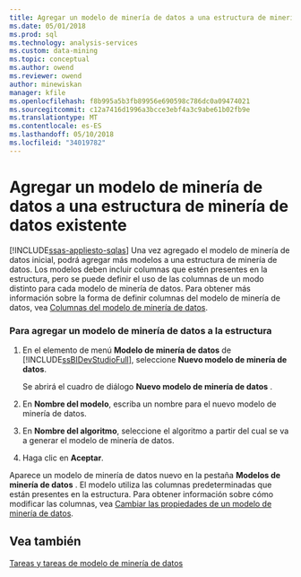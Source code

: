 ```yaml
---
title: Agregar un modelo de minería de datos a una estructura de minería de datos existente | Documentos de Microsoft
ms.date: 05/01/2018
ms.prod: sql
ms.technology: analysis-services
ms.custom: data-mining
ms.topic: conceptual
ms.author: owend
ms.reviewer: owend
author: minewiskan
manager: kfile
ms.openlocfilehash: f8b995a5b3fb89956e690598c786dc0a09474021
ms.sourcegitcommit: c12a7416d1996a3bcce3ebf4a3c9abe61b02fb9e
ms.translationtype: MT
ms.contentlocale: es-ES
ms.lasthandoff: 05/10/2018
ms.locfileid: "34019782"
---
```

# <a name="add-a-mining-model-to-an-existing-mining-structure"></a>Agregar un modelo de minería de datos a una estructura de minería de datos existente
[!INCLUDE[ssas-appliesto-sqlas](../../includes/ssas-appliesto-sqlas.md)]
  Una vez agregado el modelo de minería de datos inicial, podrá agregar más modelos a una estructura de minería de datos. Los modelos deben incluir columnas que estén presentes en la estructura, pero se puede definir el uso de las columnas de un modo distinto para cada modelo de minería de datos. Para obtener más información sobre la forma de definir columnas del modelo de minería de datos, vea [Columnas del modelo de minería de datos](../../analysis-services/data-mining/mining-model-columns.md).  
  
### <a name="to-add-a-mining-model-to-the-structure"></a>Para agregar un modelo de minería de datos a la estructura  
  
1.  En el elemento de menú **Modelo de minería de datos** de [!INCLUDE[ssBIDevStudioFull](../../includes/ssbidevstudiofull-md.md)], seleccione **Nuevo modelo de minería de datos**.  
  
     Se abrirá el cuadro de diálogo **Nuevo modelo de minería de datos** .  
  
2.  En **Nombre del modelo**, escriba un nombre para el nuevo modelo de minería de datos.  
  
3.  En **Nombre del algoritmo**, seleccione el algoritmo a partir del cual se va a generar el modelo de minería de datos.  
  
4.  Haga clic en **Aceptar**.  
  
 Aparece un modelo de minería de datos nuevo en la pestaña **Modelos de minería de datos** . El modelo utiliza las columnas predeterminadas que están presentes en la estructura. Para obtener información sobre cómo modificar las columnas, vea [Cambiar las propiedades de un modelo de minería de datos](../../analysis-services/data-mining/change-the-properties-of-a-mining-model.md).  
  
## <a name="see-also"></a>Vea también  
 [Tareas y tareas de modelo de minería de datos](../../analysis-services/data-mining/mining-model-tasks-and-how-tos.md)  
  
  
